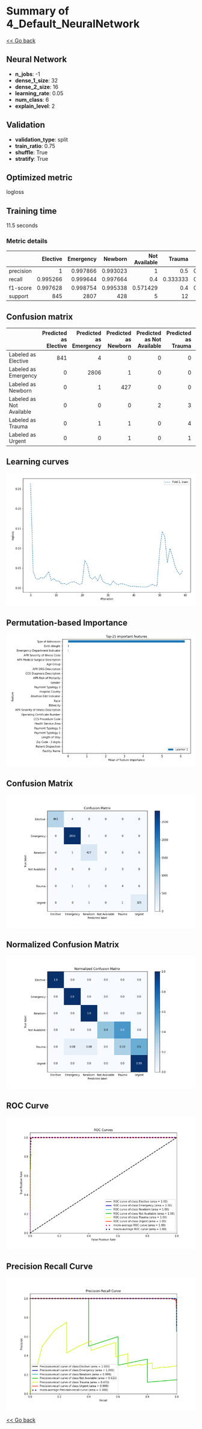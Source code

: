 # Summary of 4_Default_NeuralNetwork

[<< Go back](../README.md)


## Neural Network
- **n_jobs**: -1
- **dense_1_size**: 32
- **dense_2_size**: 16
- **learning_rate**: 0.05
- **num_class**: 6
- **explain_level**: 2

## Validation
 - **validation_type**: split
 - **train_ratio**: 0.75
 - **shuffle**: True
 - **stratify**: True

## Optimized metric
logloss

## Training time

11.5 seconds

### Metric details
|           |   Elective |   Emergency |    Newborn |   Not Available |    Trauma |     Urgent |   accuracy |   macro avg |   weighted avg |   logloss |
|:----------|-----------:|------------:|-----------:|----------------:|----------:|-----------:|-----------:|------------:|---------------:|----------:|
| precision |   1        |    0.997866 |   0.993023 |        1        |  0.5      |   0.981873 |   0.995705 |    0.912127 |       0.995275 | 0.0176435 |
| recall    |   0.995266 |    0.999644 |   0.997664 |        0.4      |  0.333333 |   0.993884 |   0.995705 |    0.786632 |       0.995705 | 0.0176435 |
| f1-score  |   0.997628 |    0.998754 |   0.995338 |        0.571429 |  0.4      |   0.987842 |   0.995705 |    0.825165 |       0.995295 | 0.0176435 |
| support   | 845        | 2807        | 428        |        5        | 12        | 327        |   0.995705 | 4424        |    4424        | 0.0176435 |


## Confusion matrix
|                          |   Predicted as Elective |   Predicted as Emergency |   Predicted as Newborn |   Predicted as Not Available |   Predicted as Trauma |   Predicted as Urgent |
|:-------------------------|------------------------:|-------------------------:|-----------------------:|-----------------------------:|----------------------:|----------------------:|
| Labeled as Elective      |                     841 |                        4 |                      0 |                            0 |                     0 |                     0 |
| Labeled as Emergency     |                       0 |                     2806 |                      1 |                            0 |                     0 |                     0 |
| Labeled as Newborn       |                       0 |                        1 |                    427 |                            0 |                     0 |                     0 |
| Labeled as Not Available |                       0 |                        0 |                      0 |                            2 |                     3 |                     0 |
| Labeled as Trauma        |                       0 |                        1 |                      1 |                            0 |                     4 |                     6 |
| Labeled as Urgent        |                       0 |                        0 |                      1 |                            0 |                     1 |                   325 |

## Learning curves
![Learning curves](learning_curves.png)

## Permutation-based Importance
![Permutation-based Importance](permutation_importance.png)
## Confusion Matrix

![Confusion Matrix](confusion_matrix.png)


## Normalized Confusion Matrix

![Normalized Confusion Matrix](confusion_matrix_normalized.png)


## ROC Curve

![ROC Curve](roc_curve.png)


## Precision Recall Curve

![Precision Recall Curve](precision_recall_curve.png)



[<< Go back](../README.md)
